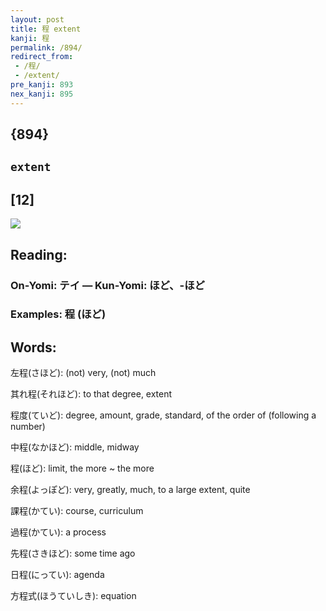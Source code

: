 ```yaml
---
layout: post
title: 程 extent
kanji: 程
permalink: /894/
redirect_from:
 - /程/
 - /extent/
pre_kanji: 893
nex_kanji: 895
---
```


## {894}

## `extent`

## [12]

<div class="stroke"><img src="E7A88B.png" /></div>

## Reading:

### On-Yomi: テイ &mdash; Kun-Yomi: ほど、-ほど

### Examples: 程 (ほど)

## Words:

左程(さほど): (not) very, (not) much

其れ程(それほど): to that degree, extent

程度(ていど): degree, amount, grade, standard, of the order of (following a number)

中程(なかほど): middle, midway

程(ほど): limit, the more ~ the more

余程(よっぽど): very, greatly, much, to a large extent, quite

課程(かてい): course, curriculum

過程(かてい): a process

先程(さきほど): some time ago

日程(にってい): agenda

方程式(ほうていしき): equation

